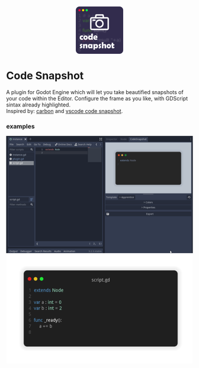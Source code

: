 <p align="center"><img src="addons/code-snapshot/icon.png"/></p>

# Code Snapshot
A plugin for Godot Engine which will let you take beautified snapshots of your code within the Editor.  Configure the frame as you like, with GDScript sintax already highlighted.  
Inspired by: [carbon](https://carbon.now.sh/) and [vscode code snapshot](https://marketplace.visualstudio.com/items?itemName=robertz.code-snapshot#:~:text=Open%20the%20command%20palette%20(Ctrl,button%20to%20save%20the%20screenshot.)).

### examples
![example_0](imgs/code_snapshot.gif)
![example_1](imgs/snapshot.png)

